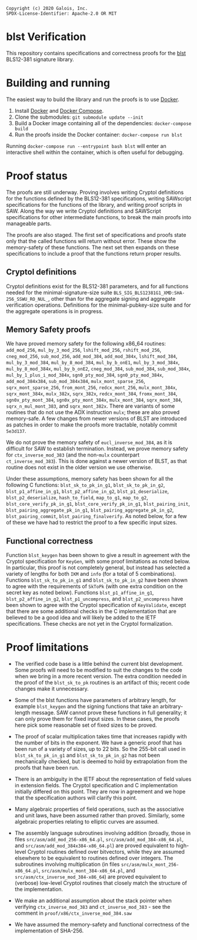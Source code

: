 ```
Copyright (c) 2020 Galois, Inc.
SPDX-License-Identifier: Apache-2.0 OR MIT
```

# blst Verification

This repository contains specifications and correctness proofs for the [blst](https://github.com/supranational/blst) BLS12-381 signature library.

# Building and running
The easiest way to build the library and run the proofs is to use [Docker](https://www.docker.com/).

1. Install [Docker](https://docs.docker.com/get-docker/) and [Docker Compose](https://docs.docker.com/compose/install/).
2. Clone the submodules: `git submodule update --init`
3. Build a Docker image containing all of the dependencies: `docker-compose build`
4. Run the proofs inside the Docker container: `docker-compose run blst`

Running `docker-compose run --entrypoint bash blst` will enter an interactive shell within the container, which is often useful for debugging.

# Proof status
The proofs are still underway.  Proving involves writing Cryptol definitions for the functions defined by the BLS12-381 specifications, writing SAWscript specifications for the functions of the library, and writing proof scripts in SAW.  Along the way we write Cryptol definitions and SAWScript specifications for other intermediate functions, to break the main proofs into manageable parts.

The proofs are also staged.  The first set of specifications and proofs state only that the called functions will return without error.  These show the memory-safety of these functions.  The next set then expands on these specifications to include a proof that the functions return proper results.

## Cryptol definitions

Cryptol definitions exist for the BLS12-381 parameters, and for all functions needed for the minimal-signature-size suite `BLS_SIG_BLS12381G1_XMD:SHA-256_SSWU_RO_NUL_`, other than for the aggregate signing and aggregate verification operations.  Definitions for the minimal-pubkey-size suite and for the aggregate operations is in progress.

## Memory Safety proofs

We have proved memory safety for the following x86_64 routines: `add_mod_256`, `mul_by_3_mod_256`, `lshift_mod_256`, `rshift_mod_256`, `cneg_mod_256`, `sub_mod_256`, `add_mod_384`, `add_mod_384x`, `lshift_mod_384`, `mul_by_3_mod_384`, `mul_by_8_mod_384`, `mul_by_b_onE1`, `mul_by_3_mod_384x`, `mul_by_8_mod_384x`, `mul_by_b_onE2`, `cneg_mod_384`, `sub_mod_384`, `sub_mod_384x`, `mul_by_1_plus_i_mod_384x`, `sgn0_pty_mod_384`, `sgn0_pty_mod_384x`, `add_mod_384x384`, `sub_mod_384x384`, `mulx_mont_sparse_256`, `sqrx_mont_sparse_256`, `from_mont_256`, `redcx_mont_256`, `mulx_mont_384x`, `sqrx_mont_384x`, `mulx_382x`, `sqrx_382x`, `redcx_mont_384`, `fromx_mont_384`, `sgn0x_pty_mont_384`, `sgn0x_pty_mont_384x`, `mulx_mont_384`, `sqrx_mont_384`, `sqrx_n_mul_mont_383`, and `sqrx_mont_382x`. There are variants of some routines that do not use the ADX instruction `mulx`; these are also proved memory-safe. A few changes from newer versions of BLST are introduced as patches in order to make the proofs more tractable, notably commit `5e3d137`.

We do not prove the memory safety of `eucl_inverse_mod_384`, as it is difficult for SAW to establish termination. Instead, we prove memory safety for `ctx_inverse_mod_383` (and the non-`mulx` counterpart `ct_inverse_mod_383`). This is done against a newer version of BLST, as that routine does not exist in the older version we use otherwise.

Under these assumptions, memory safety has been shown for all the following C functions: `blst_sk_to_pk_in_g1`, `blst_sk_to_pk_in_g2`, `blst_p1_affine_in_g1`, `blst_p2_affine_in_g2`, `blst_p1_deserialize`, `blst_p2_deserialize`, `hash_to_field`, `map_to_g1`, `map_to_g2`, `blst_core_verify_pk_in_g1`, `blst_core_verify_pk_in_g1`, `blst_pairing_init`, `blst_pairing_aggregate_pk_in_g1`, `blst_pairing_aggregate_pk_in_g2`, `blst_pairing_commit`, `blst_pairing_finalverify`.
As noted below, for a few of these we have had to restrict the proof to a few specific input sizes.

## Functional correctness

Function `blst_keygen` has been shown to give a result in agreement with the Cryptol specification for `KeyGen`, with some proof limitations as noted below. In particular, this proof is not completely general, but instead has selected a variety of lengths for both `IKM` and `info` (for a total of 5 combinations).  Functions  `blst_sk_to_pk_in_g1` and  `blst_sk_to_pk_in_g2` have been shown to agree with the requirements of `SkToPk` (with one extra condition on the secret key as noted below).  Functions `blst_p1_affine_in_g1`, `blst_p2_affine_in_g2`, `blst_p1_uncompress`, and `blst_p2_uncompress` have been shown to agree with the Cryptol specification of `KeyValidate`, except that there are some additional checks in the C implementation that are believed to be a good idea and will likely be added to the IETF specifications.  These checks are not yet in the Cryptol formalization.

# Proof limitations

* The verified code base is a little behind the current blst development.  Some proofs will need to be modified to suit the changes to the code when we bring in a more recent version.  The extra condition needed in the proof of the `blst_sk_to_pk` routines is an artifact of this; recent code changes make it unnecessary.

* Some of the blst functions have parameters of arbitrary length, for example `blst_keygen` and the signing functions that take an arbitrary-length message.  SAW cannot prove these functions in full generality; it can only prove them for fixed input sizes.  In these cases, the proofs here pick some reasonable set of fixed sizes to be proved.

* The proof of scalar multiplication takes time that increases rapidly with the number of bits in the exponent.  We have a generic proof that has been run of a variety of sizes, up to 22 bits.  So the 255-bit call used in `blst_sk_to_pk_in_g1` and  `blst_sk_to_pk_in_g2` has not been mechanically checked, but is deemed to hold by extrapolation from the proofs that have been run.

* There is an ambiguity in the IETF about the representation of field values in extension fields.  The Cryptol specification and C implementation initially differed on this point.  They are now in agreement and we hope that the specification authors will clarify this point.

* Many algebraic properties of field operations, such as the associative and unit laws, have been assumed rather than proved.  Similarly, some algebraic properties relating to elliptic curves are assumed.

* The assembly language subroutines involving addition (broadly, those in files `src/asm/add_mod_256-x86_64.pl`, `src/asm/add_mod_384-x86_64.pl`, and `src/asm/add_mod_384x384-x86_64.pl`) are proved equivalent to high-level Cryptol routines defined over bitvectors, while they are assumed elsewhere to be equivalent to routines defined over integers. The subroutines involving multiplication (in files `src/asm/mulx_mont_256-x86_64.pl`, `src/asm/mulx_mont_384-x86_64.pl`, and `src/asm/ctx_inverse_mod_384-x86_64`) are proved equivalent to (verbose) low-level Cryptol routines that closely match the structure of the implementation.

* We make an additional assumption about the stack pointer when verifying `ctx_inverse_mod_383` and `ct_inverse_mod_383` - see the comment in `proof/x86/ctx_inverse_mod_384.saw`

* We have assumed the memory-safety and functional correctness of the implementation of SHA-256.
